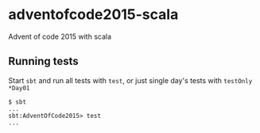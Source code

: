 # adventofcode2015-scala

Advent of code 2015 with scala

## Running tests

Start `sbt` and run all tests with `test`, or just single day's tests with
`testOnly *Day01`

```
$ sbt
...
sbt:AdventOfCode2015> test
...

```


